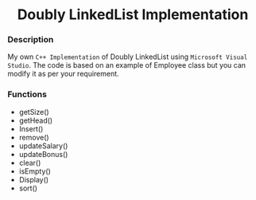 <h1 align="center">Doubly LinkedList Implementation</h1>

### Description
My own `C++ Implementation` of Doubly LinkedList using `Microsoft Visual Studio`. The code is based on an example of Employee class but you can modify it as per your requirement.

### Functions
- getSize()
- getHead()
- Insert()
- remove()
- updateSalary()
- updateBonus()
- clear()
- isEmpty()
- Display()
- sort()
